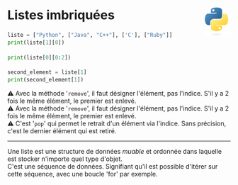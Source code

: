 # **Listes imbriquées**<a href="../../../"><img align="right" src="../../../assets/logo/Python-logo-notext.svg" alt="Python" height="64px"></a>
<!-- Les slices sont utilisables avec les listes imbriquées. -->
```py
liste = ["Python", ["Java", "C++"], ['C'], ["Ruby"]]
print(liste[1][0])

print(liste[0][0:2])

second_element = liste[1]
print(second_element[1])
```
⚠️ Avec la méthode '`remove`', il faut désigner l'élément, pas l'indice. S'il y a 2 fois le même élément, le premier est enlevé.  
⚠️ Avec la méthode '`remove`', il faut désigner l'élément, pas l'indice. S'il y a 2 fois le même élément, le premier est enlevé.  
⚠️ C'est '`pop`' qui permet le retrait d'un élément via l'indice. Sans précision, c'est le dernier élément qui est retiré.
___
Une liste est une structure de données _muable_ et ordonnée dans laquelle est stocker n'importe quel type d'objet.  
C'est une séquence de données. Signifiant qu'il est possible d'itérer sur cette séquence, avec une boucle 'for' par exemple.